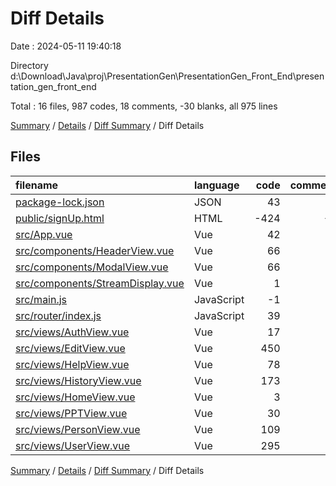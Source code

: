 # Diff Details

Date : 2024-05-11 19:40:18

Directory d:\\Download\\Java\\proj\\PresentationGen\\PresentationGen_Front_End\\presentation_gen_front_end

Total : 16 files,  987 codes, 18 comments, -30 blanks, all 975 lines

[Summary](results.md) / [Details](details.md) / [Diff Summary](diff.md) / Diff Details

## Files
| filename | language | code | comment | blank | total |
| :--- | :--- | ---: | ---: | ---: | ---: |
| [package-lock.json](/package-lock.json) | JSON | 43 | 0 | 0 | 43 |
| [public/signUp.html](/public/signUp.html) | HTML | -424 | -3 | -68 | -495 |
| [src/App.vue](/src/App.vue) | Vue | 42 | 5 | 4 | 51 |
| [src/components/HeaderView.vue](/src/components/HeaderView.vue) | Vue | 66 | 1 | 0 | 67 |
| [src/components/ModalView.vue](/src/components/ModalView.vue) | Vue | 66 | 0 | 0 | 66 |
| [src/components/StreamDisplay.vue](/src/components/StreamDisplay.vue) | Vue | 1 | 1 | 0 | 2 |
| [src/main.js](/src/main.js) | JavaScript | -1 | 0 | 0 | -1 |
| [src/router/index.js](/src/router/index.js) | JavaScript | 39 | 0 | 2 | 41 |
| [src/views/AuthView.vue](/src/views/AuthView.vue) | Vue | 17 | 0 | 0 | 17 |
| [src/views/EditView.vue](/src/views/EditView.vue) | Vue | 450 | 7 | 12 | 469 |
| [src/views/HelpView.vue](/src/views/HelpView.vue) | Vue | 78 | 0 | 5 | 83 |
| [src/views/HistoryView.vue](/src/views/HistoryView.vue) | Vue | 173 | 0 | 9 | 182 |
| [src/views/HomeView.vue](/src/views/HomeView.vue) | Vue | 3 | 0 | 0 | 3 |
| [src/views/PPTView.vue](/src/views/PPTView.vue) | Vue | 30 | 0 | 1 | 31 |
| [src/views/PersonView.vue](/src/views/PersonView.vue) | Vue | 109 | 4 | 6 | 119 |
| [src/views/UserView.vue](/src/views/UserView.vue) | Vue | 295 | 3 | -1 | 297 |

[Summary](results.md) / [Details](details.md) / [Diff Summary](diff.md) / Diff Details